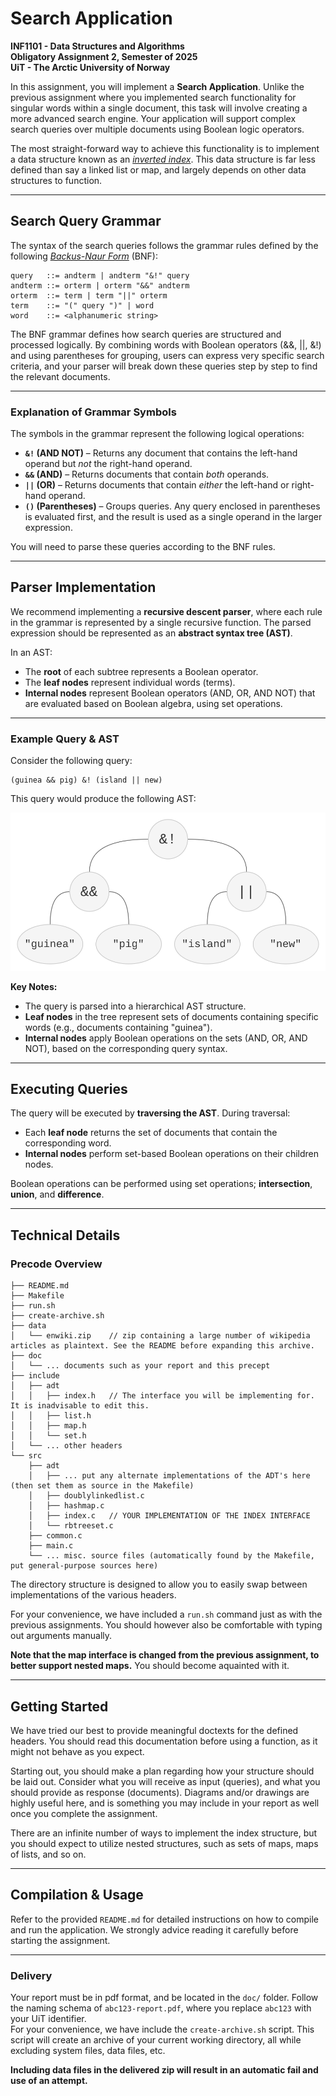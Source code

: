 # Search Application

**INF1101 - Data Structures and Algorithms**  
**Obligatory Assignment 2, Semester of 2025**  
**UiT - The Arctic University of Norway**

In this assignment, you will implement a **Search Application**. Unlike the previous assignment where you implemented search functionality for singular words within a single document, this task will involve creating a more advanced search engine. Your application will support complex search queries over multiple documents using Boolean logic operators.

The most straight-forward way to achieve this functionality is to implement a data structure known as an [_inverted index_](https://en.wikipedia.org/wiki/Inverted_index). This data structure is far less defined than say a linked list or map, and largely depends on other data structures to function.

---

## Search Query Grammar

The syntax of the search queries follows the grammar rules defined by the following [_Backus-Naur Form_](https://en.wikipedia.org/wiki/Backus%E2%80%93Naur_form) (BNF):

```
query   ::= andterm | andterm "&!" query
andterm ::= orterm | orterm "&&" andterm
orterm  ::= term | term "||" orterm
term    ::= "(" query ")" | word
word    ::= <alphanumeric string>
```

The BNF grammar defines how search queries are structured and processed logically. By combining words with Boolean operators (&&, ||, &!) and using parentheses for grouping, users can express very specific search criteria, and your parser will break down these queries step by step to find the relevant documents.

---

### Explanation of Grammar Symbols

The symbols in the grammar represent the following logical operations:

- **`&!` (AND NOT)** – Returns any document that contains the left-hand operand but _not_ the right-hand operand.
- **`&&` (AND)** – Returns documents that contain _both_ operands.
- **`||` (OR)** – Returns documents that contain _either_ the left-hand or right-hand operand.
- **`()` (Parentheses)** – Groups queries. Any query enclosed in parentheses is evaluated first, and the result is used as a single operand in the larger expression.

You will need to parse these queries according to the BNF rules.

---

## Parser Implementation

We recommend implementing a **recursive descent parser**, where each rule in the grammar is represented by a single recursive function. The parsed expression should be represented as an **abstract syntax tree (AST)**.

In an AST:

- The **root** of each subtree represents a Boolean operator.
- The **leaf nodes** represent individual words (terms).
- **Internal nodes** represent Boolean operators (AND, OR, AND NOT) that are evaluated based on Boolean algebra, using set operations.

---

### Example Query & AST

Consider the following query:

```
(guinea && pig) &! (island || new)
```

This query would produce the following AST:

![AST example diagram](assets/ast-example.svg)

**Key Notes:**

- The query is parsed into a hierarchical AST structure.
- **Leaf nodes** in the tree represent sets of documents containing specific words (e.g., documents containing "guinea").
- **Internal nodes** apply Boolean operations on the sets (AND, OR, AND NOT), based on the corresponding query syntax.

---

## Executing Queries

The query will be executed by **traversing the AST**. During traversal:

- Each **leaf node** returns the set of documents that contain the corresponding word.
- **Internal nodes** perform set-based Boolean operations on their children nodes.

Boolean operations can be performed using set operations; **intersection**, **union**, and **difference**.

---

## Technical Details

### Precode Overview

```
├── README.md
├── Makefile
├── run.sh
├── create-archive.sh
├── data
│   └── enwiki.zip    // zip containing a large number of wikipedia articles as plaintext. See the README before expanding this archive.
├── doc
│   └── ... documents such as your report and this precept
├── include
│   ├── adt
│   │   ├── index.h   // The interface you will be implementing for. It is inadvisable to edit this.
│   │   ├── list.h
│   │   ├── map.h
│   │   └── set.h
│   └── ... other headers
└── src
    ├── adt
    │   ├── ... put any alternate implementations of the ADT's here (then set them as source in the Makefile)
    │   ├── doublylinkedlist.c
    │   ├── hashmap.c
    │   ├── index.c   // YOUR IMPLEMENTATION OF THE INDEX INTERFACE
    │   └── rbtreeset.c
    ├── common.c
    ├── main.c
    └── ... misc. source files (automatically found by the Makefile, put general-purpose sources here)
```

The directory structure is designed to allow you to easily swap between implementations of the various headers.

For your convenience, we have included a `run.sh` command just as with the previous assignments. You should however also be comfortable with typing out arguments manually.

**Note that the map interface is changed from the previous assignment, to better support nested maps.** You should become aquainted with it.

---

## Getting Started

We have tried our best to provide meaningful doctexts for the defined headers. You should read this documentation before using a function, as it might not behave as you expect.

Starting out, you should make a plan regarding how your structure should be laid out. Consider what you will receive as input (queries), and what you should provide as response (documents). Diagrams and/or drawings are highly useful here, and is something you may include in your report as well once you complete the assignment.

There are an infinite number of ways to implement the index structure, but you should expect to utilize nested structures, such as sets of maps, maps of lists, and so on.

---

## Compilation & Usage

Refer to the provided `README.md` for detailed instructions on how to compile and run the application. We strongly advice reading it carefully before starting the assignment.

---

### Delivery

Your report must be in pdf format, and be located in the `doc/` folder. Follow the naming schema of `abc123-report.pdf`, where you replace `abc123` with your UiT identifier.  
For your convenience, we have include the `create-archive.sh` script. This script will create an archive of your current working directory, all while excluding system files, data files, etc.

**Including data files in the delivered zip will result in an automatic fail and use of an attempt.**

